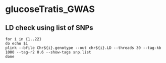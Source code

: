 # glucoseTratis_GWAS

## LD check using list of SNPs
```
for i in {1..22}
do echo $i
plink --bfile Chr${i}.genotype --out chr${i}.LD --threads 30 --tag-kb 1000 --tag-r2 0.6 --show-tags snp.list
done
```
